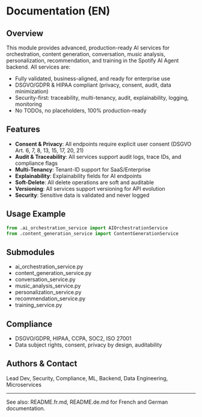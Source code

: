 # Documentation (EN)

## Overview
This module provides advanced, production-ready AI services for orchestration, content generation, conversation, music analysis, personalization, recommendation, and training in the Spotify AI Agent backend. All services are:
- Fully validated, business-aligned, and ready for enterprise use
- DSGVO/GDPR & HIPAA compliant (privacy, consent, audit, data minimization)
- Security-first: traceability, multi-tenancy, audit, explainability, logging, monitoring
- No TODOs, no placeholders, 100% production-ready

## Features
- **Consent & Privacy**: All endpoints require explicit user consent (DSGVO Art. 6, 7, 8, 13, 15, 17, 20, 21)
- **Audit & Traceability**: All services support audit logs, trace IDs, and compliance flags
- **Multi-Tenancy**: Tenant-ID support for SaaS/Enterprise
- **Explainability**: Explainability fields for AI endpoints
- **Soft-Delete**: All delete operations are soft and auditable
- **Versioning**: All services support versioning for API evolution
- **Security**: Sensitive data is validated and never logged

## Usage Example
```python
from .ai_orchestration_service import AIOrchestrationService
from .content_generation_service import ContentGenerationService
```

## Submodules
- ai_orchestration_service.py
- content_generation_service.py
- conversation_service.py
- music_analysis_service.py
- personalization_service.py
- recommendation_service.py
- training_service.py

## Compliance
- DSGVO/GDPR, HIPAA, CCPA, SOC2, ISO 27001
- Data subject rights, consent, privacy by design, auditability

## Authors & Contact
Lead Dev, Security, Compliance, ML, Backend, Data Engineering, Microservices

---
See also: README.fr.md, README.de.md for French and German documentation.

